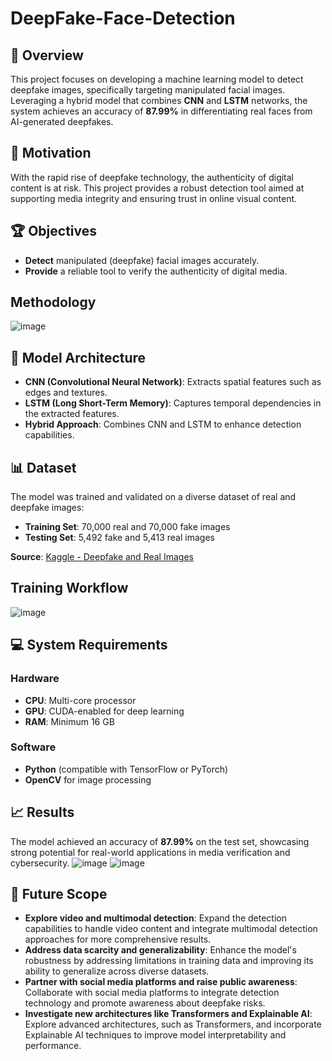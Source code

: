# DeepFake-Face-Detection

## 📄 Overview
This project focuses on developing a machine learning model to detect deepfake images, specifically targeting manipulated facial images. Leveraging a hybrid model that combines **CNN** and **LSTM** networks, the system achieves an accuracy of **87.99%** in differentiating real faces from AI-generated deepfakes.

## 🎯 Motivation
With the rapid rise of deepfake technology, the authenticity of digital content is at risk. This project provides a robust detection tool aimed at supporting media integrity and ensuring trust in online visual content.

## 🏆 Objectives
- **Detect** manipulated (deepfake) facial images accurately.
- **Provide** a reliable tool to verify the authenticity of digital media.

## Methodology 
![image](https://github.com/user-attachments/assets/54d5487c-cd5b-4046-b048-60bb998799dd)

## 🧠 Model Architecture
- **CNN (Convolutional Neural Network)**: Extracts spatial features such as edges and textures.
- **LSTM (Long Short-Term Memory)**: Captures temporal dependencies in the extracted features.
- **Hybrid Approach**: Combines CNN and LSTM to enhance detection capabilities.

## 📊 Dataset
The model was trained and validated on a diverse dataset of real and deepfake images:
- **Training Set**: 70,000 real and 70,000 fake images
- **Testing Set**: 5,492 fake and 5,413 real images

**Source**: [Kaggle - Deepfake and Real Images](https://www.kaggle.com/datasets/manjilkarki/deepfake-and-real-images)

## Training Workflow
![image](https://github.com/user-attachments/assets/90a06b8e-a8b8-4d00-b839-8a2678442694)



## 💻 System Requirements
### Hardware
- **CPU**: Multi-core processor
- **GPU**: CUDA-enabled for deep learning
- **RAM**: Minimum 16 GB

### Software
- **Python** (compatible with TensorFlow or PyTorch)
- **OpenCV** for image processing

## 📈 Results
The model achieved an accuracy of **87.99%** on the test set, showcasing strong potential for real-world applications in media verification and cybersecurity.
![image](https://github.com/user-attachments/assets/2ecd5324-a169-4ef1-9e1e-e31db94cfc73)
![image](https://github.com/user-attachments/assets/10ac09ec-fefa-430a-b94a-2e3d0ce99997)

## 🔮 Future Scope
- **Explore video and multimodal detection**: Expand the detection capabilities to handle video content and integrate multimodal detection approaches for more comprehensive results.
- **Address data scarcity and generalizability**: Enhance the model's robustness by addressing limitations in training data and improving its ability to generalize across diverse datasets.
- **Partner with social media platforms and raise public awareness**: Collaborate with social media platforms to integrate detection technology and promote awareness about deepfake risks.
- **Investigate new architectures like Transformers and Explainable AI**: Explore advanced architectures, such as Transformers, and incorporate Explainable AI techniques to improve model interpretability and performance.


